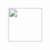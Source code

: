 <div align="center">
  <img align="center" width="69" src="https://user-images.githubusercontent.com/94678583/220162314-fa1e36e7-e5bf-476b-b31c-2c4c8171e7cc.gif" />
</div> 
